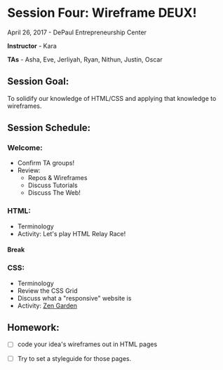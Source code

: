 # Session Four: Wireframe DEUX!

April 26, 2017 - DePaul Entrepreneurship Center

**Instructor** - Kara

**TAs** - Asha, Eve, Jerliyah, Ryan, Nithun, Justin, Oscar

## Session Goal:
To solidify our knowledge of HTML/CSS and applying that knowledge to wireframes.

## Session Schedule:

### Welcome:
  - Confirm TA groups!
  - Review:
    - Repos & Wireframes
    - Discuss Tutorials
    - Discuss The Web!

### HTML:
  - Terminology
  - Activity: Let's play HTML Relay Race!

#### Break

### CSS:
  - Terminology
  - Review the CSS Grid
  - Discuss what a "responsive" website is
  - Activity: [Zen Garden](https://repl.it)


## Homework:
  - [ ] code your idea's wireframes out in HTML pages
  - [ ] Try to set a styleguide for those pages.

